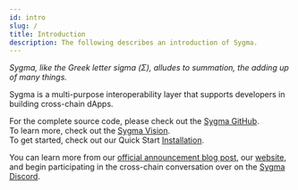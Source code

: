 ```yaml
---
id: intro
slug: /
title: Introduction
description: The following describes an introduction of Sygma.
---
```


_Sygma, like the Greek letter sigma (Σ), alludes to summation, the adding up of many things._

Sygma is a multi-purpose interoperability layer that supports developers in building cross-chain dApps.

For the complete source code, please check out the [Sygma GitHub](https://github.com/sygmaprotocol/).  
To learn more, check out the [Sygma Vision](/docs/01-introduction/03-vision.md).  
To get started, check out our Quick Start [Installation](/docs/02-sygma-sdk/03-Quick-Start/01-installing-the-sdk.md). 

You can learn more from our [official announcement blog post](https://medium.com/buildwithsygma/sygma-next-generation-interoperability-1b89bfc671a4), our [website](https://buildwithsygma.com/), and begin participating in the cross-chain conversation over on the [Sygma Discord](https://discord.com/invite/7zmy3J3as5).